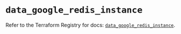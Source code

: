 # `data_google_redis_instance`

Refer to the Terraform Registry for docs: [`data_google_redis_instance`](https://registry.terraform.io/providers/hashicorp/google/6.30.0/docs/data-sources/redis_instance).
